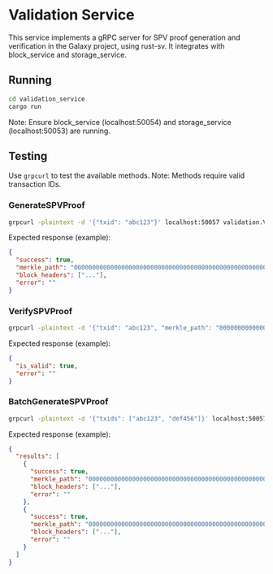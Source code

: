# Validation Service

This service implements a gRPC server for SPV proof generation and verification in the Galaxy project, using rust-sv. It integrates with block_service and storage_service.

## Running
```bash
cd validation_service
cargo run
```
Note: Ensure block_service (localhost:50054) and storage_service (localhost:50053) are running.

## Testing
Use `grpcurl` to test the available methods. Note: Methods require valid transaction IDs.

### GenerateSPVProof
```bash
grpcurl -plaintext -d '{"txid": "abc123"}' localhost:50057 validation.Validation/GenerateSPVProof
```
Expected response (example):
```json
{
  "success": true,
  "merkle_path": "0000000000000000000000000000000000000000000000000000000000000000",
  "block_headers": ["..."],
  "error": ""
}
```

### VerifySPVProof
```bash
grpcurl -plaintext -d '{"txid": "abc123", "merkle_path": "0000000000000000000000000000000000000000000000000000000000000000", "block_headers": ["..."]}' localhost:50057 validation.Validation/VerifySPVProof
```
Expected response (example):
```json
{
  "is_valid": true,
  "error": ""
}
```

### BatchGenerateSPVProof
```bash
grpcurl -plaintext -d '{"txids": ["abc123", "def456"]}' localhost:50057 validation.Validation/BatchGenerateSPVProof
```
Expected response (example):
```json
{
  "results": [
    {
      "success": true,
      "merkle_path": "0000000000000000000000000000000000000000000000000000000000000000",
      "block_headers": ["..."],
      "error": ""
    },
    {
      "success": true,
      "merkle_path": "0000000000000000000000000000000000000000000000000000000000000000",
      "block_headers": ["..."],
      "error": ""
    }
  ]
}
```

